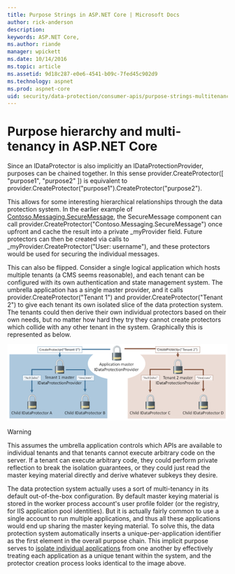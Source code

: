 ```yaml
---
title: Purpose Strings in ASP.NET Core | Microsoft Docs
author: rick-anderson
description: 
keywords: ASP.NET Core,
ms.author: riande
manager: wpickett
ms.date: 10/14/2016
ms.topic: article
ms.assetid: 9d18c287-e0e6-4541-b09c-7fed45c902d9
ms.technology: aspnet
ms.prod: aspnet-core
uid: security/data-protection/consumer-apis/purpose-strings-multitenancy
---
```

# Purpose hierarchy and multi-tenancy in ASP.NET Core

Since an IDataProtector is also implicitly an IDataProtectionProvider, purposes can be chained together. In this sense provider.CreateProtector([ "purpose1", "purpose2" ]) is equivalent to provider.CreateProtector("purpose1").CreateProtector("purpose2").

This allows for some interesting hierarchical relationships through the data protection system. In the earlier example of [Contoso.Messaging.SecureMessage](purpose-strings.md#data-protection-contoso-purpose), the SecureMessage component can call provider.CreateProtector("Contoso.Messaging.SecureMessage") once upfront and cache the result into a private _myProvider field. Future protectors can then be created via calls to _myProvider.CreateProtector("User: username"), and these protectors would be used for securing the individual messages.

This can also be flipped. Consider a single logical application which hosts multiple tenants (a CMS seems reasonable), and each tenant can be configured with its own authentication and state management system. The umbrella application has a single master provider, and it calls provider.CreateProtector("Tenant 1") and provider.CreateProtector("Tenant 2") to give each tenant its own isolated slice of the data protection system. The tenants could then derive their own individual protectors based on their own needs, but no matter how hard they try they cannot create protectors which collide with any other tenant in the system. Graphically this is represented as below.

![Multi tenancy purposes](purpose-strings-multitenancy/_static/purposes-multi-tenancy.png)

>[!WARNING]
> This assumes the umbrella application controls which APIs are available to individual tenants and that tenants cannot execute arbitrary code on the server. If a tenant can execute arbitrary code, they could perform private reflection to break the isolation guarantees, or they could just read the master keying material directly and derive whatever subkeys they desire.

The data protection system actually uses a sort of multi-tenancy in its default out-of-the-box configuration. By default master keying material is stored in the worker process account's user profile folder (or the registry, for IIS application pool identities). But it is actually fairly common to use a single account to run multiple applications, and thus all these applications would end up sharing the master keying material. To solve this, the data protection system automatically inserts a unique-per-application identifier as the first element in the overall purpose chain. This implicit purpose serves to [isolate individual applications](../configuration/overview.md#data-protection-configuration-per-app-isolation) from one another by effectively treating each application as a unique tenant within the system, and the protector creation process looks identical to the image above.
